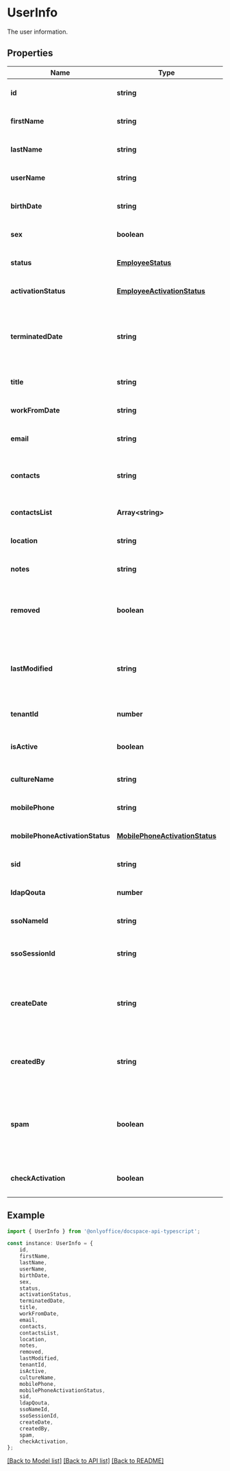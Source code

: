 # UserInfo

The user information.

## Properties

Name | Type | Description | Notes
------------ | ------------- | ------------- | -------------
**id** | **string** | The user ID. | [optional] [default to undefined]
**firstName** | **string** | The user first name. | [optional] [default to undefined]
**lastName** | **string** | The user last name. | [optional] [default to undefined]
**userName** | **string** | The user username. | [optional] [default to undefined]
**birthDate** | **string** | The user birthday. | [optional] [default to undefined]
**sex** | **boolean** | The user sex (male or female). | [optional] [default to undefined]
**status** | [**EmployeeStatus**](EmployeeStatus.md) |  | [optional] [default to undefined]
**activationStatus** | [**EmployeeActivationStatus**](EmployeeActivationStatus.md) |  | [optional] [default to undefined]
**terminatedDate** | **string** | The date and time when the user account was terminated. | [optional] [default to undefined]
**title** | **string** | The user title. | [optional] [default to undefined]
**workFromDate** | **string** | The user registration date. | [optional] [default to undefined]
**email** | **string** | The user email address. | [optional] [default to undefined]
**contacts** | **string** | The list of user contacts in the string format. | [optional] [default to undefined]
**contactsList** | **Array&lt;string&gt;** | The list of user contacts. | [optional] [default to undefined]
**location** | **string** | The user location. | [optional] [default to undefined]
**notes** | **string** | The user notes. | [optional] [default to undefined]
**removed** | **boolean** | Specifies if the user account was removed or not. | [optional] [default to undefined]
**lastModified** | **string** | The date and time when the user account was last modified. | [optional] [default to undefined]
**tenantId** | **number** | The tenant ID. | [optional] [default to undefined]
**isActive** | **boolean** | Specifies if the user is active or not. | [optional] [readonly] [default to undefined]
**cultureName** | **string** | The user culture code. | [optional] [default to undefined]
**mobilePhone** | **string** | The user mobile phone. | [optional] [default to undefined]
**mobilePhoneActivationStatus** | [**MobilePhoneActivationStatus**](MobilePhoneActivationStatus.md) |  | [optional] [default to undefined]
**sid** | **string** | The LDAP user identificator. | [optional] [default to undefined]
**ldapQouta** | **number** | The LDAP user quota attribute. | [optional] [default to undefined]
**ssoNameId** | **string** | The SSO SAML user identificator. | [optional] [default to undefined]
**ssoSessionId** | **string** | The SSO SAML user session identificator. | [optional] [default to undefined]
**createDate** | **string** | The date and time when the user account was created. | [optional] [default to undefined]
**createdBy** | **string** | The ID of the user who created the current user account. | [optional] [default to undefined]
**spam** | **boolean** | Specifies if tips, updates and offers are allowed to be sent to the user or not. | [optional] [default to undefined]
**checkActivation** | **boolean** |  | [optional] [readonly] [default to undefined]

## Example

```typescript
import { UserInfo } from '@onlyoffice/docspace-api-typescript';

const instance: UserInfo = {
    id,
    firstName,
    lastName,
    userName,
    birthDate,
    sex,
    status,
    activationStatus,
    terminatedDate,
    title,
    workFromDate,
    email,
    contacts,
    contactsList,
    location,
    notes,
    removed,
    lastModified,
    tenantId,
    isActive,
    cultureName,
    mobilePhone,
    mobilePhoneActivationStatus,
    sid,
    ldapQouta,
    ssoNameId,
    ssoSessionId,
    createDate,
    createdBy,
    spam,
    checkActivation,
};
```

[[Back to Model list]](../README.md#documentation-for-models) [[Back to API list]](../README.md#documentation-for-api-endpoints) [[Back to README]](../README.md)
